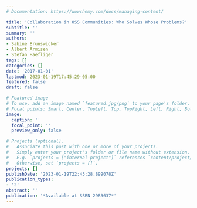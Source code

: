 ```yaml
---
# Documentation: https://wowchemy.com/docs/managing-content/

title: 'Collaboration in OSS Communities: Who Solves Whose Problems?'
subtitle: ''
summary: ''
authors:
- Sabine Brunswicker
- Albert Armisen
- Stefan Haefliger
tags: []
categories: []
date: '2017-01-01'
lastmod: 2023-01-19T17:45:29-05:00
featured: false
draft: false

# Featured image
# To use, add an image named `featured.jpg/png` to your page's folder.
# Focal points: Smart, Center, TopLeft, Top, TopRight, Left, Right, BottomLeft, Bottom, BottomRight.
image:
  caption: ''
  focal_point: ''
  preview_only: false

# Projects (optional).
#   Associate this post with one or more of your projects.
#   Simply enter your project's folder or file name without extension.
#   E.g. `projects = ["internal-project"]` references `content/project/deep-learning/index.md`.
#   Otherwise, set `projects = []`.
projects: []
publishDate: '2023-01-19T22:45:28.899078Z'
publication_types:
- '2'
abstract: ''
publication: '*Available at SSRN 2983637*'
---
```

